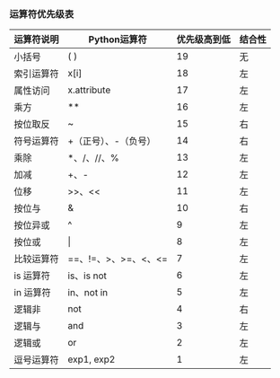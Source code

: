 ### 运算符优先级表

运算符说明	 | Python运算符	         | 优先级高到低   | 结合性
-|-|-|-|
小括号	         | ( )	                 | 19		 | 无		
索引运算符	 | x[i] 		 | 18		 | 左
属性访问	 | x.attribute	         | 17		 | 左
乘方	         | **	                 | 16		 | 左
按位取反	 | ~	                 | 15		 | 右
符号运算符	 | +（正号）、-（负号）	 | 14		 | 右
乘除     	 | *、/、//、%	         | 13		 | 左
加减    	 | +、-	                 | 12		 | 左
位移    	 | >>、<<	         | 11		 | 左
按位与  	 | &	                 | 10		 | 右
按位异或	 | ^	                 | 9		 | 左
按位或  	 | \|	                 | 8		 | 左
比较运算符	 | ==、!=、>、>=、<、<= 	 | 7		 | 左
is 运算符	 | is、is not		 | 6		 | 左
in 运算符	 | in、not in		 | 5		 | 左
逻辑非	         | not			 | 4		 | 右
逻辑与	         | and			 | 3		 | 左
逻辑或	         | or			 | 2		 | 左
逗号运算符	 | exp1, exp2		 | 1		 | 左